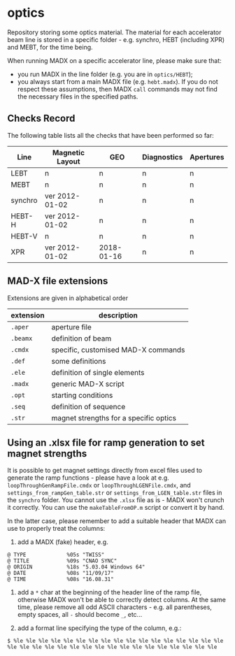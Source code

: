 # optics
Repository storing some optics material.
The material for each accelerator beam line is stored in a specific folder - e.g. synchro, HEBT (including XPR) and MEBT, for the time being.

When running MADX on a specific accelerator line, please make sure that:
* you run MADX in the line folder (e.g. you are in `optics/HEBT`);
* you always start from a main MADX file (e.g. `hebt.madx`).
If you do not respect these assumptions, then MADX `call` commands may not find the necessary files in the specified paths.

## Checks Record 
The following table lists all the checks that have been performed so far:

| Line | Magnetic Layout | GEO | Diagnostics | Apertures |
| ---- | --------------- | --- | ----------- | --------- |
| LEBT | n | n | n | n |
| MEBT | n | n | n | n |
| synchro | ver 2012-01-02 | n | n | n |
| HEBT-H | ver 2012-01-02 | n | n | n |
| HEBT-V | n | n | n | n |
| XPR | ver 2012-01-02 | 2018-01-16 | n | n |

## MAD-X file extensions
Extensions are given in alphabetical order

| extension | description |
| --------- | ----------- |
| `.aper`  | aperture file |
| `.beamx` | definition of beam |
| `.cmdx`  | specific, customised MAD-X commands |
| `.def`   | some definitions |
| `.ele`   | definition of single elements |
| `.madx`  | generic MAD-X script |
| `.opt`   | starting conditions |
| `.seq`   | definition of sequence |
| `.str`   | magnet strengths for a specific optics |

## Using an .xlsx file for ramp generation to set magnet strengths
It is possible to get magnet settings directly from excel files used to generate the ramp functions - please have a look at e.g. `loopThroughGenRampFile.cmdx` or `loopThroughLGENFile.cmdx`, and `settings_from_rampGen_table.str` or `settings_from_LGEN_table.str` files in the `synchro` folder.
You cannot use the `.xlsx` file as is - MADX won't crunch it correctly. You can use the `makeTableFromOP.m` script or convert it by hand.

In the latter case, please remember to add a suitable header that MADX can use to properly treat the columns:
1. add a MADX (fake) header, e.g.
```
@ TYPE             %05s "TWISS"
@ TITLE            %09s "CNAO SYNC"
@ ORIGIN           %18s "5.03.04 Windows 64"
@ DATE             %08s "11/09/17"
@ TIME             %08s "16.08.31"
```
1. add a `*` char at the beginning of the header line of the ramp file, otherwise MADX won't be able to correctly detect columns. At the same time, please remove all odd ASCII characters - e.g. all parentheses, empty spaces, all `-` should become `_`, etc...

1. add a format line specifying the type of the column, e.g.:
```
$ %le %le %le %le %le %le %le %le %le %le %le %le %le %le %le %le %le %le %le %le %le %le %le %le %le %le %le %le %le %le %le %le %le %le
```
